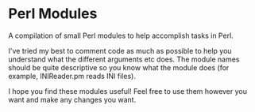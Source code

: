 # Perl Modules 
A compilation of small Perl modules to help accomplish tasks in Perl.

I've tried my best to comment code as much as possible to help you understand what the different arguments etc does. The module names should be quite descriptive so you know what the module does (for example, INIReader.pm reads INI files).

I hope you find these modules useful! Feel free to use them however you want and make any changes you want.
